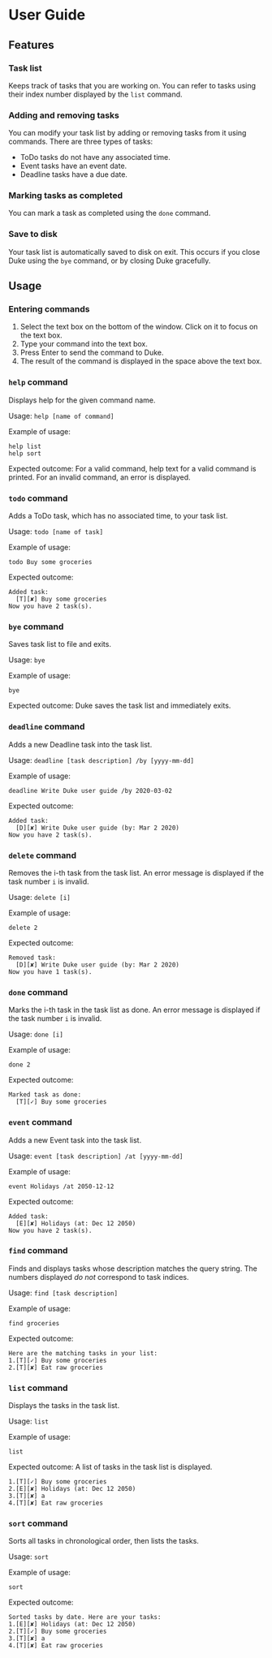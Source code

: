 # User Guide

## Features 

### Task list
Keeps track of tasks that you are working on.
You can refer to tasks using their index number displayed by the `list` command.

### Adding and removing tasks
You can modify your task list by adding or removing tasks from it using commands.
There are three types of tasks:
* ToDo tasks do not have any associated time.
* Event tasks have an event date.
* Deadline tasks have a due date.

### Marking tasks as completed
You can mark a task as completed using the `done` command.

### Save to disk
Your task list is automatically saved to disk on exit.
This occurs if you close Duke using the `bye` command, or by closing Duke gracefully.

## Usage
### Entering commands
1. Select the text box on the bottom of the window.
    Click on it to focus on the text box.
2. Type your command into the text box.
3. Press Enter to send the command to Duke.
4. The result of the command is displayed in the space above the text box.


### `help` command
Displays help for the given command name.

Usage: `help [name of command]`

Example of usage:
```
help list
help sort
```

Expected outcome:
For a valid command, help text for a valid command is printed.
For an invalid command, an error is displayed.


### `todo` command
Adds a ToDo task, which has no associated time, to your task list.

Usage: `todo [name of task]`

Example of usage:
```
todo Buy some groceries
```

Expected outcome:
```
Added task:
  [T][✘] Buy some groceries
Now you have 2 task(s).
```


### `bye` command
Saves task list to file and exits.

Usage: `bye`

Example of usage:
```
bye
```

Expected outcome:
Duke saves the task list and immediately exits.


### `deadline` command
Adds a new Deadline task into the task list.

Usage: `deadline [task description] /by [yyyy-mm-dd]`

Example of usage:
```
deadline Write Duke user guide /by 2020-03-02
```

Expected outcome:
```
Added task:
  [D][✘] Write Duke user guide (by: Mar 2 2020)
Now you have 2 task(s).
```


### `delete` command
Removes the i-th task from the task list.
An error message is displayed if the task number `i` is invalid.

Usage: `delete [i]`

Example of usage:
```
delete 2
```

Expected outcome:
```
Removed task:
  [D][✘] Write Duke user guide (by: Mar 2 2020)
Now you have 1 task(s).
```


### `done` command
Marks the i-th task in the task list as done.
An error message is displayed if the task number `i` is invalid.

Usage: `done [i]`

Example of usage:
```
done 2
```

Expected outcome:
```
Marked task as done:
  [T][✓] Buy some groceries
```


### `event` command
Adds a new Event task into the task list.

Usage: `event [task description] /at [yyyy-mm-dd]`

Example of usage:
```
event Holidays /at 2050-12-12
```

Expected outcome:
```
Added task:
  [E][✘] Holidays (at: Dec 12 2050)
Now you have 2 task(s).
```


### `find` command
Finds and displays tasks whose description matches the query string.
The numbers displayed _do not_ correspond to task indices.

Usage: `find [task description]`

Example of usage:
```
find groceries
```

Expected outcome:
```
Here are the matching tasks in your list:
1.[T][✓] Buy some groceries
2.[T][✘] Eat raw groceries
```

### `list` command
Displays the tasks in the task list.

Usage: `list`

Example of usage:
```
list
```

Expected outcome:
A list of tasks in the task list is displayed.
```
1.[T][✓] Buy some groceries
2.[E][✘] Holidays (at: Dec 12 2050)
3.[T][✘] a
4.[T][✘] Eat raw groceries
```


### `sort` command
Sorts all tasks in chronological order, then lists the tasks.

Usage: `sort`

Example of usage:
```
sort
```

Expected outcome:
```
Sorted tasks by date. Here are your tasks:
1.[E][✘] Holidays (at: Dec 12 2050)
2.[T][✓] Buy some groceries
3.[T][✘] a
4.[T][✘] Eat raw groceries
```
